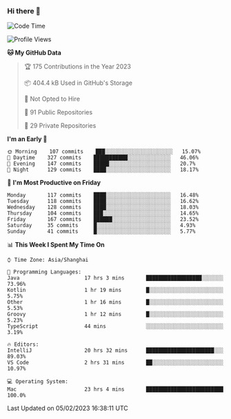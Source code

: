 ### Hi there 👋

<!--
**qbosen/qbosen** is a ✨ _special_ ✨ repository because its `README.md` (this file) appears on your GitHub profile.

Here are some ideas to get you started:

- 🔭 I’m currently working on ...
- 🌱 I’m currently learning ...
- 👯 I’m looking to collaborate on ...
- 🤔 I’m looking for help with ...
- 💬 Ask me about ...
- 📫 How to reach me: ...
- 😄 Pronouns: ...
- ⚡ Fun fact: ...
-->

<!--START_SECTION:waka-->
![Code Time](http://img.shields.io/badge/Code%20Time-1%2C152%20hrs%203%20mins-blue)

![Profile Views](http://img.shields.io/badge/Profile%20Views-2-blue)

**🐱 My GitHub Data** 

> 🏆 175 Contributions in the Year 2023
 > 
> 📦 404.4 kB Used in GitHub's Storage 
 > 
> 🚫 Not Opted to Hire
 > 
> 📜 91 Public Repositories 
 > 
> 🔑 29 Private Repositories  
 > 
**I'm an Early 🐤** 

```text
🌞 Morning    107 commits    ███░░░░░░░░░░░░░░░░░░░░░░   15.07% 
🌆 Daytime    327 commits    ███████████░░░░░░░░░░░░░░   46.06% 
🌃 Evening    147 commits    █████░░░░░░░░░░░░░░░░░░░░   20.7% 
🌙 Night      129 commits    ████░░░░░░░░░░░░░░░░░░░░░   18.17%

```
📅 **I'm Most Productive on Friday** 

```text
Monday       117 commits    ████░░░░░░░░░░░░░░░░░░░░░   16.48% 
Tuesday      118 commits    ████░░░░░░░░░░░░░░░░░░░░░   16.62% 
Wednesday    128 commits    ████░░░░░░░░░░░░░░░░░░░░░   18.03% 
Thursday     104 commits    ███░░░░░░░░░░░░░░░░░░░░░░   14.65% 
Friday       167 commits    ██████░░░░░░░░░░░░░░░░░░░   23.52% 
Saturday     35 commits     █░░░░░░░░░░░░░░░░░░░░░░░░   4.93% 
Sunday       41 commits     █░░░░░░░░░░░░░░░░░░░░░░░░   5.77%

```


📊 **This Week I Spent My Time On** 

```text
⌚︎ Time Zone: Asia/Shanghai

💬 Programming Languages: 
Java                     17 hrs 3 mins       ██████████████████░░░░░░░   73.96% 
Kotlin                   1 hr 19 mins        █░░░░░░░░░░░░░░░░░░░░░░░░   5.75% 
Other                    1 hr 16 mins        █░░░░░░░░░░░░░░░░░░░░░░░░   5.53% 
Groovy                   1 hr 12 mins        █░░░░░░░░░░░░░░░░░░░░░░░░   5.23% 
TypeScript               44 mins             ░░░░░░░░░░░░░░░░░░░░░░░░░   3.19%

🔥 Editors: 
IntelliJ                 20 hrs 32 mins      ██████████████████████░░░   89.03% 
VS Code                  2 hrs 31 mins       ██░░░░░░░░░░░░░░░░░░░░░░░   10.97%

💻 Operating System: 
Mac                      23 hrs 4 mins       █████████████████████████   100.0%

```


 Last Updated on 05/02/2023 16:38:11 UTC
<!--END_SECTION:waka-->
